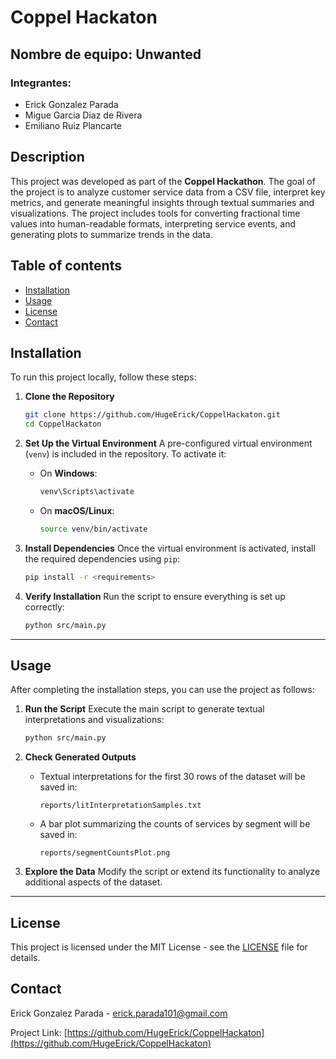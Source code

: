 # Coppel Hackaton
## Nombre de equipo: Unwanted

### Integrantes:
- Erick Gonzalez Parada
- Migue Garcia Diaz de Rivera
- Emiliano Ruiz Plancarte

## Description

This project was developed as part of the **Coppel Hackathon**. The goal of the project is to analyze customer service data from a CSV file, interpret key metrics, and generate meaningful insights through textual summaries and visualizations. The project includes tools for converting fractional time values into human-readable formats, interpreting service events, and generating plots to summarize trends in the data.

## Table of contents
- [Installation](#installation)
- [Usage](#usage)
- [License](#license)
- [Contact](#contact)

## Installation

To run this project locally, follow these steps:

1. **Clone the Repository**
   ```bash
   git clone https://github.com/HugeErick/CoppelHackaton.git
   cd CoppelHackaton
   ```

2. **Set Up the Virtual Environment**
   A pre-configured virtual environment (`venv`) is included in the repository. To activate it:
   - On **Windows**:
     ```bash
     venv\Scripts\activate
     ```
   - On **macOS/Linux**:
     ```bash
     source venv/bin/activate
     ```

3. **Install Dependencies**
   Once the virtual environment is activated, install the required dependencies using `pip`:
   ```bash
   pip install -r <requirements>
   ```

4. **Verify Installation**
   Run the script to ensure everything is set up correctly:
   ```bash
   python src/main.py
   ```

---

## Usage

After completing the installation steps, you can use the project as follows:

1. **Run the Script**
   Execute the main script to generate textual interpretations and visualizations:
   ```bash
   python src/main.py
   ```

2. **Check Generated Outputs**
   - Textual interpretations for the first 30 rows of the dataset will be saved in:
     ```
     reports/litInterpretationSamples.txt
     ```
   - A bar plot summarizing the counts of services by segment will be saved in:
     ```
     reports/segmentCountsPlot.png
     ```

3. **Explore the Data**
   Modify the script or extend its functionality to analyze additional aspects of the dataset.

---

## License

This project is licensed under the MIT License - see the [LICENSE](LICENSE) file for details.

## Contact

Erick Gonzalez Parada - erick.parada101@gmail.com

Project Link: [https://github.com/HugeErick/CoppelHackaton](https://github.com/HugeErick/CoppelHackaton)
